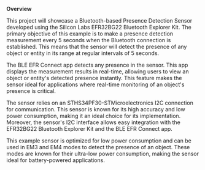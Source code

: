 **Overview**

This project will showcase a Bluetooth-based Presence Detection Sensor developed using the Silicon Labs EFR32BG22 Bluetooth Explorer Kit. The primary objective of this example is to make a presence detection measurement every 5 seconds when the Bluetooth connection is established. This means that the sensor will detect the presence of any object or entity in its range at regular intervals of 5 seconds.

The BLE EFR Connect app detects any presence in the sensor. This app displays the measurement results in real-time, allowing users to view an object or entity's detected presence instantly. This feature makes the sensor ideal for applications where real-time monitoring of an object's presence is critical.

The sensor relies on an STHS34PF30-STMicroelectronics I2C connection for communication. This sensor is known for its high accuracy and low power consumption, making it an ideal choice for its implementation. Moreover, the sensor's I2C interface allows easy integration with the EFR32BG22 Bluetooth Explorer Kit and the BLE EFR Connect app.

This example sensor is optimized for low power consumption and can be used in EM3 and EM4 modes to detect the presence of an object. These modes are known for their ultra-low power consumption, making the sensor ideal for battery-powered applications.

